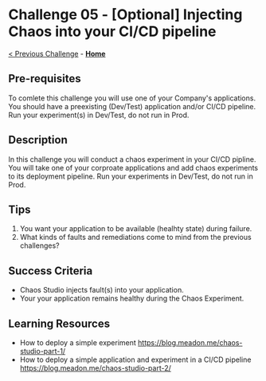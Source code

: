 # Challenge 05 - [Optional] Injecting Chaos into your CI/CD pipeline

[< Previous Challenge](./Challenge-04.md) - **[Home](../README.md)**

## Pre-requisites
To comlete this challenge you will use one of your Company's applications.
You should have a preexisting (Dev/Test) application and/or CI/CD pipeline. 
Run your experiment(s) in Dev/Test, do not run in Prod.


## Description
In this challenge you will conduct a chaos experiment in your CI/CD pipline.
You will take one of your corproate applications and add chaos experiments to its deployment pipeline.
Run your experiments in Dev/Test, do not run in Prod.


## Tips
1. You want your application to be available (healhty state) during failure.
2. What kinds of faults and remediations come to mind from the previous challenges? 

## Success Criteria

- Chaos Studio injects fault(s) into your application.
- Your your application remains healthy during the Chaos Experiment. 

## Learning Resources 
- How to deploy a simple experiment https://blog.meadon.me/chaos-studio-part-1/
- How to deploy a simple application and experiment in a CI/CD pipeline https://blog.meadon.me/chaos-studio-part-2/

